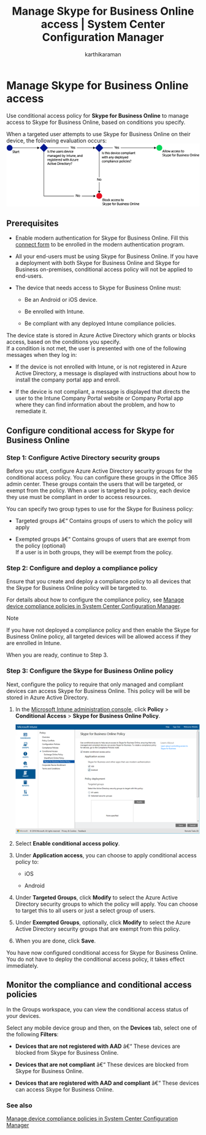 ﻿---
title: "Manage Skype for Business Online access | System Center Configuration Manager"
ms.custom: na
ms.date: 04/20/2016
ms.prod: configuration-manager
ms.reviewer: na
ms.suite: na
ms.technology: 
  - configmgr-other
ms.tgt_pltfrm: na
ms.topic: article
ms.assetid: e3ad36c2-51d4-4467-8bdc-fde18485583e
caps.latest.revision: 6
author: karthikaraman

---
# Manage Skype for Business Online access

Use conditional access policy for  **Skype for Business Online** to manage access to Skype for Business Online, based on conditions you specify.  
  
  
 When a targeted user attempts to use Skype for Business Online on their device, the following evaluation occurs:![ConditionalAccess&#95;SFBFlow](../../protect/deploy-use/media/ConditionalAccess_SFBFlow.png "ConditionalAccess_SFBFlow")  
  
## Prerequisites  
  
-   Enable modern authentication for Skype for Business Online. Fill this [connect form](https://connect.microsoft.com/office/Survey/NominationSurvey.aspx?SurveyID=17299&ProgramID=8715) to be enrolled in the modern authentication program.  
  
-   All your end-users must be using Skype for Business Online. If you have a deployment with both Skype for Business Online and Skype for Business on-premises, conditional access policy will not be applied to end-users.  
  
-   The device that needs access to Skype for Business Online must:  
  
    -   Be an Android or iOS device.  
  
    -   Be enrolled with Intune.  
  
    -   Be compliant with any deployed Intune compliance policies.  
  
 The device state is stored in Azure Active Directory which grants or blocks access, based on the conditions you specify.  
If a condition is not met, the user is presented with one of the following messages when they log in:  
  
-   If the device is not enrolled with Intune, or is not registered in Azure Active Directory, a message is displayed with instructions about how to install the company portal app and enroll.  
  
-   If the device is not compliant, a message is displayed that directs the user to the Intune Company Portal website or Company Portal app where they can find information about the problem, and how to remediate it.  
  
## Configure conditional access for Skype for Business Online  
  
### Step 1: Configure Active Directory security groups  
 Before you start, configure Azure Active Directory security groups for the conditional access policy. You can configure these groups in the Office 365 admin center. These groups contain the users that will be targeted, or exempt from the policy. When a user is targeted by a policy, each device they use must be compliant in order to access resources.  
  
 You can specify two group types to use for the Skype for Business policy:  
  
-   Targeted groups â€“ Contains groups of users to which the policy will apply  
  
-   Exempted groups â€“ Contains groups of users that are exempt from the policy (optional)  
    If a user is in both groups, they will be exempt from the policy.  
  
### Step 2: Configure and deploy a compliance policy  
 Ensure that you create and deploy a compliance policy to all devices that the Skype for Business Online policy will be targeted to.  
  
 For details about how to configure the compliance policy, see [Manage device compliance policies in System Center Configuration Manager](../../protect/deploy-use/manage-device-compliance-policies.md).  
  
> [!NOTE]  
>  If you have not deployed a compliance policy and then enable the Skype for Business Online policy, all targeted devices will be allowed access if they are enrolled in Intune.  
  
 When you are ready, continue to Step 3.  
  
### Step 3: Configure the Skype for Business Online policy  
 Next, configure the policy to require that only managed and compliant devices can access Skype for Business Online. This policy will be will be stored in Azure Active Directory.  
  
1.  In the [Microsoft Intune administration console](https://manage.microsoft.com), click **Policy** > **Conditional Access** > **Skype for Business Online Policy**.  
  
     ![ConditionalAccess&#95;SFBPolicy](../../protect/deploy-use/media/ConditionalAccess_SFBPolicy.png "ConditionalAccess_SFBPolicy")  
  
2.  Select **Enable conditional access policy**.  
  
3.  Under **Application access**, you can choose to apply conditional access policy to:  
  
    -   iOS  
  
    -   Android  
  
4.  Under **Targeted Groups**, click **Modify** to select the Azure Active Directory security groups to which the policy will apply. You can choose to target this to all users or just a select group of users.  
  
5.  Under **Exempted Groups**, optionally, click **Modify** to select the Azure Active Directory security groups that are exempt from this policy.  
  
6.  When you are done, click **Save**.  
  
 You have now configured conditional access for Skype for Business Online. You do not have to deploy the conditional access policy, it takes effect immediately.  
  
## Monitor the compliance and conditional access policies  
 In the Groups workspace, you can view the conditional access status of your devices.  
  
 Select any mobile device group and then, on the **Devices** tab, select one of the following **Filters**:  
  
-   **Devices that are not registered with AAD** â€“ These devices are blocked from Skype for Business Online.  
  
-   **Devices that are not compliant** â€“ These devices are blocked from Skype for Business Online.  
  
-   **Devices that are registered with AAD and compliant** â€“ These devices can access Skype for Business Online.  
  
### See also  

 [Manage device compliance policies in System Center Configuration Manager](../../protect/deploy-use/manage-device-compliance-policies.md)

